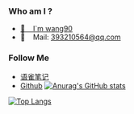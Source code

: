 ### Who am I ?
- [🌱 &nbsp;&nbsp;&nbsp;I`m wang90](https://github.com/wang90)
- 👯 &nbsp;&nbsp;&nbsp;Mail: 393210564@qq.com
### Follow Me
- [语雀笔记](https://www.yuque.com/wang90)
- [Github](https://github.com/wang90)
[![Anurag's GitHub stats](https://github-readme-stats.vercel.app/api?username=wang90)](https://github.com/anuraghazra/github-readme-stats)



[![Top Langs](https://github-readme-stats.vercel.app/api/top-langs/?username=wang90)](https://github.com/anuraghazra/github-readme-stats)
